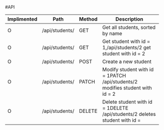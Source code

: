 #API

| Implimented | Path           | Method | Description                                                                  |
|-------------|----------------|--------|------------------------------------------------------------------------------|
| O           | /api/students/ | GET    | Get all students, sorted by name                                             |
| O           | /api/students/ | GET    | Get student with id = 1,/api/students/2 get student with id = 2              |
| O           | /api/students/ | POST   | Create a new student                                                         |
| O           | /api/students/ | PATCH  | Modify student with id = 1PATCH /api/students/2 modifies student with id = 2 |
| O           | /api/students/ | DELETE | Delete student with id = 1DELETE /api/students/2 deletes student with id =   |